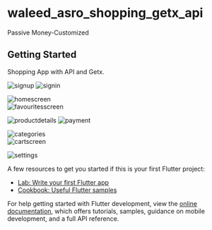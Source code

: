 # waleed_asro_shopping_getx_api

Passive Money-Customized

## Getting Started

Shopping App with API and Getx.

![signup](https://github.com/Elkelany84/Getx_Shopping_WaledAsro_Udemy/assets/74449997/5a390d4e-3eb5-4e8a-8fa1-8e4aa7a1ace7)
![signin](https://github.com/Elkelany84/Getx_Shopping_WaledAsro_Udemy/assets/74449997/7a65bc38-079d-4488-a24d-3faca893419a)

![homescreen](https://github.com/Elkelany84/Getx_Shopping_WaledAsro_Udemy/assets/74449997/abc45081-9359-4abd-8edc-9e6a05308f3d)  
![favouritesscreen](https://github.com/Elkelany84/Getx_Shopping_WaledAsro_Udemy/assets/74449997/9ec39f5e-62f4-46bd-9ca9-2a4c745dca72)

![productdetails](https://github.com/Elkelany84/Getx_Shopping_WaledAsro_Udemy/assets/74449997/16ee3b86-0446-4bfb-b251-a48b650f7757) 
![payment](https://github.com/Elkelany84/Getx_Shopping_WaledAsro_Udemy/assets/74449997/d29d43b3-af5b-4e08-9e4d-3384c678d20d)

![categories](https://github.com/Elkelany84/Getx_Shopping_WaledAsro_Udemy/assets/74449997/1bd836e5-96c8-40f7-9f74-54bb0b8b89d5)  
![cartscreen](https://github.com/Elkelany84/Getx_Shopping_WaledAsro_Udemy/assets/74449997/63939d90-2be8-4d5d-bfaf-7cbb781bd941)

![settings](https://github.com/Elkelany84/Getx_Shopping_WaledAsro_Udemy/assets/74449997/81dba968-24de-47ed-888b-beebe55e59ea)





A few resources to get you started if this is your first Flutter project:

- [Lab: Write your first Flutter app](https://docs.flutter.dev/get-started/codelab)
- [Cookbook: Useful Flutter samples](https://docs.flutter.dev/cookbook)

For help getting started with Flutter development, view the
[online documentation](https://docs.flutter.dev/), which offers tutorials,
samples, guidance on mobile development, and a full API reference.

